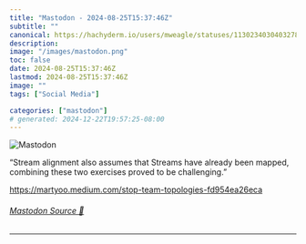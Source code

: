 ```yaml
---
title: "Mastodon - 2024-08-25T15:37:46Z"
subtitle: ""
canonical: https://hachyderm.io/users/mweagle/statuses/113023403040327863
description:
image: "/images/mastodon.png"
toc: false
date: 2024-08-25T15:37:46Z
lastmod: 2024-08-25T15:37:46Z
image: ""
tags: ["Social Media"]

categories: ["mastodon"]
# generated: 2024-12-22T19:57:25-08:00
---
```

![Mastodon](/images/mastodon.png)

<p>“Stream alignment also assumes that Streams have already been mapped, combining these two exercises proved to be challenging.”</p><p><a href="https://martyoo.medium.com/stop-team-topologies-fd954ea26eca" target="_blank" rel="nofollow noopener noreferrer" translate="no"><span class="invisible">https://</span><span class="ellipsis">martyoo.medium.com/stop-team-t</span><span class="invisible">opologies-fd954ea26eca</span></a></p>


###### [Mastodon Source 🐘](https://hachyderm.io/@mweagle/113023403040327863)

___
